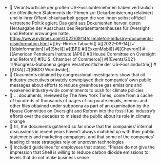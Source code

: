 - 📝 Verantwortliche der großen US-Fossilunternehmen haben vertraulich die öffentlichen Statements der Firmen zur Dekarbonisierung relativiert und in ihrer Öffentlichkeitsarbeit gegen die von ihnen selbst offiziell vertretene Politik agiert. Das geht aus Dokumenten hervor, deren Herausgabe der Ausschuss des Repräsentantenhauses für Oversight und Reform erzwungen hatte. 
  https://www.nytimes.com/2022/09/14/climate/oil-industry-documents-disinformation.html #[[by: Hiroko Tabuchi]] #[[2022-09-14]] #[[disinformation]] #[[Shell]] #[[BP]] #[[ExxonMobil]] #[[Chevron]] #[[American Petroleum Institute (API)]] #[[House Committee on Oversight and Reform]] #[[U.S. Chamber of Commerce]] #[[Events/2021-11/Kongress-Subpoena gegen Verantwortliche der US-Fossilindustrie]] #[[USA]] #[[BBDO Worldwide]]
- 📌 Documents obtained by congressional investigators show that oil industry executives privately downplayed their companies’ own public messages about efforts to reduce greenhouse gas emissions and weakened industry-wide commitments to push for climate policies
- 📌 ... documents, reviewed by The New York Times, come from a cache of hundreds of thousands of pages of corporate emails, memos and other files obtained under subpoena as part of an examination by the House Committee on Oversight and Reform into the fossil fuel industry’s efforts over the decades to mislead the public about its role in climate change
- 📌 till, the documents gathered so far show that the companies’ internal discussions in recent years haven’t always matched up with their public statements and marketing campaigns, and that some of the companies’ leading climate strategies rely on unproven technologies
- 📌  included guidelines for employees that stated, “Please do not give the impression that Shell is willing to reduce carbon dioxide emissions to levels that do not make business sense